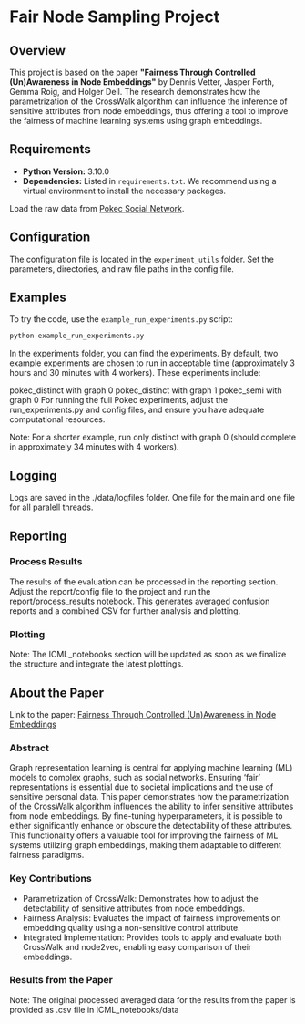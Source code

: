 # Fair Node Sampling Project

## Overview

This project is based on the paper **"Fairness Through Controlled (Un)Awareness in Node Embeddings"** by Dennis Vetter, Jasper Forth, Gemma Roig, and Holger Dell. The research demonstrates how the parametrization of the CrossWalk algorithm can influence the inference of sensitive attributes from node embeddings, thus offering a tool to improve the fairness of machine learning systems using graph embeddings.

## Requirements

- **Python Version:** 3.10.0
- **Dependencies:** Listed in `requirements.txt`. We recommend using a virtual environment to install the necessary packages.

Load the raw data from [Pokec Social Network](https://snap.stanford.edu/data/soc-Pokec.html).

## Configuration

The configuration file is located in the `experiment_utils` folder. Set the parameters, directories, and raw file paths in the config file.

## Examples

To try the code, use the `example_run_experiments.py` script:

```bash
python example_run_experiments.py
```
In the experiments folder, you can find the experiments. By default, two example experiments are chosen to run in acceptable time (approximately 3 hours and 30 minutes with 4 workers). These experiments include:

pokec_distinct with graph 0
pokec_distinct with graph 1
pokec_semi with graph 0
For running the full Pokec experiments, adjust the run_experiments.py and config files, and ensure you have adequate computational resources.

Note: For a shorter example, run only distinct with graph 0 (should complete in approximately 34 minutes with 4 workers).

## Logging

Logs are saved in the ./data/logfiles folder.
One file for the main and one file for all paralell threads.

## Reporting

### Process Results
The results of the evaluation can be processed in the reporting section. 
Adjust the report/config file to the project and run the report/process_results notebook. 
This generates averaged confusion reports and a combined CSV for further analysis and plotting.

### Plotting 
Note: The ICML_notebooks section will be updated as soon as we finalize the structure and integrate the latest plottings.

## About the Paper

Link to the paper: [Fairness Through Controlled (Un)Awareness in Node Embeddings](https://openreview.net/forum?id=owww7i1UBG)

### Abstract
Graph representation learning is central for applying machine learning (ML) models to complex graphs, such as social networks. Ensuring ‘fair’ representations is essential due to societal implications and the use of sensitive personal data. This paper demonstrates how the parametrization of the CrossWalk algorithm influences the ability to infer sensitive attributes from node embeddings. By fine-tuning hyperparameters, it is possible to either significantly enhance or obscure the detectability of these attributes. This functionality offers a valuable tool for improving the fairness of ML systems utilizing graph embeddings, making them adaptable to different fairness paradigms.

### Key Contributions
- Parametrization of CrossWalk: Demonstrates how to adjust the detectability of sensitive attributes from node embeddings.
- Fairness Analysis: Evaluates the impact of fairness improvements on embedding quality using a non-sensitive control attribute.
- Integrated Implementation: Provides tools to apply and evaluate both CrossWalk and node2vec, enabling easy comparison of their embeddings.


### Results from the Paper
Note: The original processed averaged data for the results from the paper is provided as .csv file in ICML_notebooks/data

